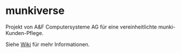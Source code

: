 # munkiverse
Projekt von A&F Computersysteme AG für eine vereinheitlichte munki-Kunden-Pflege.

Siehe [Wiki](https://github.com/afcomputersys/munkiversum/wiki) für mehr Informationen.
